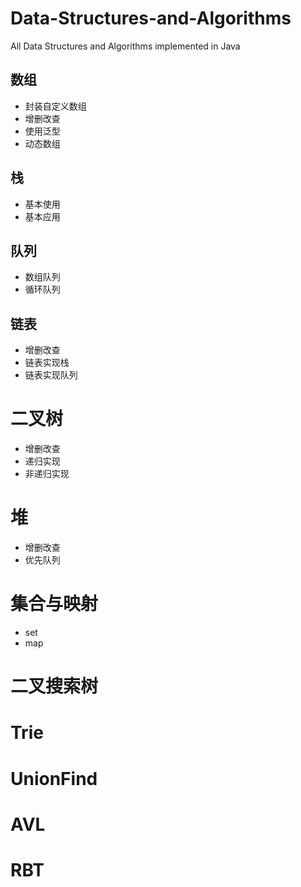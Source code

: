 # Data-Structures-and-Algorithms
All Data Structures and Algorithms implemented in Java


## 数组
* 封装自定义数组
* 增删改查
* 使用泛型
* 动态数组

## 栈
* 基本使用
* 基本应用

## 队列
* 数组队列
* 循环队列


## 链表
* 增删改查
* 链表实现栈
* 链表实现队列


# 二叉树
* 增删改查
* 递归实现
* 非递归实现


# 堆
* 增删改查
* 优先队列

# 集合与映射
* set
* map

# 二叉搜索树

# Trie

# UnionFind

# AVL

# RBT